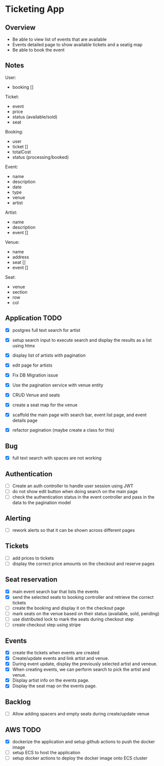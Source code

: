 # Ticketing App

## Overview
- Be able to view list of events that are available
- Events detailed page to show available tickets and a seatig map
- Be able to book the event

## Notes
User:
- booking []

Ticket:
- event
- price
- status (available/sold)
- seat

Booking:
- user
- ticket []
- totalCost
- status (processing/booked)

Event:
- name
- description
- date
- type
- venue
- artist

Artist:
- name
- description
- event []

Venue:
- name
- address
- seat []
- event []

Seat:
- venue
- section
- row
- col

## Application TODO
- [x] postgres full text search for artist
- [x] setup search input to execute search and display the results as a list using htmx
- [x] display list of artists with pagination
- [x] edit page for artists

- [x] Fix DB Migration issue
- [x] Use the pagination service with venue entity
- [x] CRUD Venue and seats
- [x] create a seat map for the venue
- [x] scaffold the main page with search bar, event list page, and event details page
- [x] refactor pagination (maybe create a class for this)

## Bug
- [x] full text search with spaces are not working

## Authentication
- [ ] Create an auth controller to handle user session using JWT
- [ ] do not show edit button when doing search on the main page
 - [ ] check the authentication status in the event controller and pass in the data to the pagination model

## Alerting
- [ ] rework alerts so that it can be shown across different pages

## Tickets
- [ ] add prices to tickets
- [ ] display the correct price amounts on the checkout and reserve pages

## Seat reservation
- [x] main event search bar that lists the events
- [x] send the selected seats to booking controller and retrieve the correct tickets
- [ ] create the booking and display it on the checkout page
- [ ] mark seats on the venue based on their status (available, sold, pending)
 - [ ] use distributed lock to mark the seats during checkout step
- [ ] create checkout step using stripe

## Events
- [x] create the tickets when events are created
- [x] Create/update events and link artist and venue.
 - [x] During event update, display the previously selected artist and veneue.
 - [x] When creating events, we can perform search to pick the artist and venue.
- [x] Display artist info on the events page.
- [x] Display the seat map on the events page.

## Backlog
- [ ] Allow adding spacers and empty seats during create/update venue

## AWS TODO
- [x] dockerize the application and setup github actions to push the docker image
- [ ] setup ECS to host the application
- [ ] setup docker actions to deploy the docker image onto ECS cluster